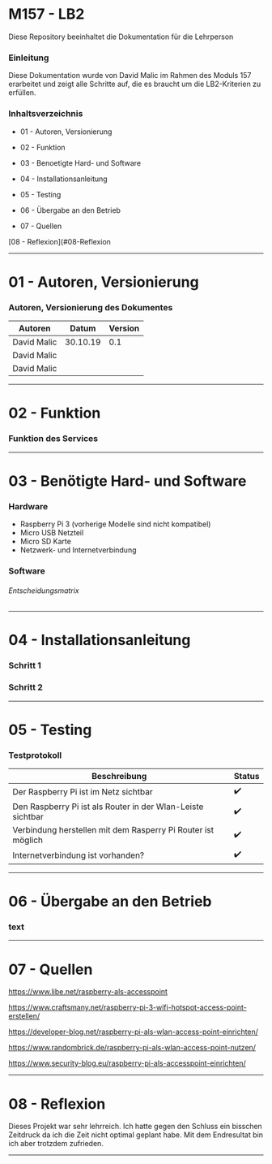 M157 - LB2
======

Diese Repository beeinhaltet die Dokumentation für die Lehrperson

### Einleitung
Diese Dokumentation wurde von David Malic im Rahmen des Moduls 157 erarbeitet und zeigt alle Schritte auf, die es braucht um die LB2-Kriterien zu erfüllen.

### Inhaltsverzeichnis

* 01 - Autoren, Versionierung

* 02 - Funktion 
 
* 03 - Benoetigte Hard- und Software
   
* 04 - Installationsanleitung

* 05 - Testing

* 06 - Übergabe an den Betrieb
 
* 07 - Quellen

[08 - Reflexion](#08-Reflexion
  
___

01 - Autoren, Versionierung
======

### Autoren, Versionierung des Dokumentes 

| Autoren      | Datum    | Version  |                                
| -------------|----------|----------|
| David Malic  | 30.10.19 |   0.1      |
| David Malic  | 		  |		     |
| David Malic  |          | 		 |
___

02 - Funktion 
======

### Funktion des Services

___

03 - Benötigte Hard- und Software
======

### Hardware
-   Raspberry Pi 3 (vorherige Modelle sind nicht kompatibel)
-   Micro USB Netzteil 
-   Micro SD Karte 
-   Netzwerk- und Internetverbindung

### Software

###### Entscheidungsmatrix

___

04 - Installationsanleitung
======

### Schritt 1

### Schritt 2

___

05 - Testing
======

### Testprotokoll  

| Beschreibung     | Status |                               
| -------------|----------|
| Der Raspberry Pi ist im Netz sichtbar  | :heavy_check_mark: |        
| Den Raspberry Pi ist als Router in der Wlan-Leiste sichtbar  | :heavy_check_mark: |		     
| Verbindung herstellen mit dem Rasperry Pi Router ist möglich  | :heavy_check_mark: |                                      
| Internetverbindung ist vorhanden? | :heavy_check_mark: |          
___

06 - Übergabe an den Betrieb
======

### text



___

07 - Quellen
======

https://www.libe.net/raspberry-als-accesspoint

https://www.craftsmany.net/raspberry-pi-3-wifi-hotspot-access-point-erstellen/

https://developer-blog.net/raspberry-pi-als-wlan-access-point-einrichten/

https://www.randombrick.de/raspberry-pi-als-wlan-access-point-nutzen/

https://www.security-blog.eu/raspberry-pi-als-accesspoint-einrichten/

___

08 - Reflexion
======

Dieses Projekt war sehr lehrreich. Ich hatte gegen den Schluss ein bisschen Zeitdruck da ich die Zeit nicht optimal geplant habe. Mit dem Endresultat bin ich aber trotzdem zufrieden.  
___
